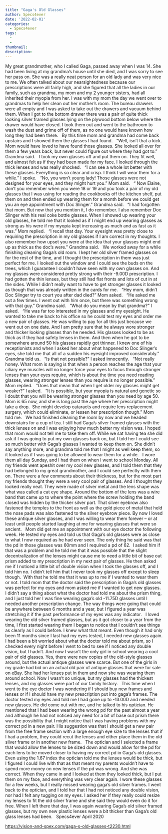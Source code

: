```yaml
---
title: "Gaga's Old Glasses"
author: Specs4ever
date: '2022-02-01'
categories:
  - Specs4ever
tags:
  - 
  - 
thumbnail: 
description: 
---
```


My great grandmother, who I called Gaga, passed away when I was 14. She had been living at my grandma’s house until she died, and I was sorry to see her pass on. She was a really neat person for an old lady and was very nice to me. We often talked about our nearsightedness because our prescriptions were all fairly high, and she figured that all the ladies in our family, such as grandma, my mom and my 2 younger sisters, had all inherited their myopia from her. I was with my mom the day we went over to grandmas to help her clean out her mother’s room. The bureau drawers were all empty and I was asked to take out the drawers and vacuum behind them. When I got to the bottom drawer there was a pair of quite thick looking silver framed glasses lying on the plywood bottom below where the drawer would have closed. I took them out and went to the bathroom to wash the dust and grime off of them, as no one would have known how long they had been there.
 
By this time mom and grandma had come back upstairs and I showed them the glasses I had found.
 
“Well, isn’t that a kick. Mom would have loved to have found those glasses. She looked all over for them a few years back, but never could figure out where they had got to.” Grandma said.
 
I took my own glasses off and put them on. They fit well, and almost felt as if they had been made for my face. I looked through the thick lenses and was really shocked. 
 
“I can see a whole lot better with these glasses. Everything is so clear and crisp. I think I will wear them for a while.” I spoke.
 
“No, you won’t young lady! Those glasses were not designed for your eyes, and they might hurt you.” Mom said.
 
“ Now Elaine, don’t you remember when you were 18 or 19 and you took a pair of my old glasses that I was using for reading the cookbooks off the kitchen shelf, put them on and then ended up wearing them for a month before we could get you an eye appointment with Doc Slinger.” Grandma said. 
 
“I had forgotten that mom. But now that you mention it, I do remember. I also remember Doc Slinger with his real coke bottle glasses. When I showed up wearing your old glasses, he told me that it looked as if I might end up wearing glasses as strong as his were if my myopia kept increasing as much and as fast as it was.” Mom replied.
 
“I recall that day. Your eyesight was pretty close to requiring the prescription in my old glasses if I am correct in my thoughts. I also remember how upset you were at the idea that your glasses might end up as thick as the doc’s were.” Grandma said.
 
We worked away for a while finishing cleaning Gaga’s old room. I kept her old silver framed glasses on for the rest of the time, and I thought the prescription in them was just perfect for me. I looked out the window and I could see the buds on the trees, which I guarantee I couldn’t have seen with my own glasses on. And my glasses were considered pretty strong with their -9.00D prescription. I had gotten the thin lenses, but they still had flat fronts and lots of cut in at the sides. While I didn’t really want to have to get stronger glasses it looked as though that was already written in the cards for me.
 
“Hey mom, didn’t Doc Slinger try to court you after dad died?” Mom asked.
 
“He asked me out a few times. I went out with him once, but there was something wrong with that guy.” Grandma said.
 
“What do you mean by that grandma?” I asked.
 
“He was far too interested in my glasses and my eyesight. He wanted to take me back to his office so he could test my eyes and order me a new pair of glasses. He was willing to pay for all this just because we went out on one date. And I am pretty sure that he always wore stronger and thicker looking glasses than he needed. His glasses looked to be as thick as if they had safety lenses in them. And then when he got to be somewhere around 50 his glasses rapidly got thinner. I knew one of his receptionists and when I asked her about what happened to Doc Slinger’s eyes, she told me that all of a sudden his eyesight improved considerably.” Grandma told us.
 
“Is that not possible?” I asked innocently.
 
“Not really honey. What mom is saying is that when a person reaches the age that your ciliary eye muscles will no longer force your eyes to focus through stronger lenses than your eyes require, which is about the time you need reading glasses, wearing stronger lenses than you require is no longer possible.” Mom replied.
 
“Does that mean that when I get older my glasses might get weaker?” I asked.
 
“It is possible, but your myopia is natural and genetic so I doubt that you will be wearing stronger glasses than you need by age 50. Mom is 65 now, and she is long past the age where her prescription might take a drop.  She might develop cataracts and require lens replacement surgery, which could eliminate, or lessen her prescription though.” Mom told me.
 
We had finished cleaning the room by now and we headed downstairs for a cup of tea. I still had Gaga’s silver framed glasses with the thick lenses on and I was enjoying how much better my vision was. I hoped that mom would not tell me to take them off. While we sat having tea she did ask if I was going to put my own glasses back on, but I told her I could see so much better with Gaga’s glasses I wanted to keep them on. She didn’t say anything more, and grandma told me that I might as well keep them, so it looked as if I was going to be allowed to wear them for a while.
 
I wore them all day Sunday, and I had them on when I went to school Monday. All my friends went apeshit over my cool new glasses, and I told them that they had belonged to my great grandmother, and I could see perfectly with them on. There were a few comments about their thickness, but for the most part my friends thought they were a very cool pair of glasses. And I thought they looked really neat. They were made of silver metal and the lens shape was what was called a cat eye shape. Around the bottom of the lens was a wire band that came up to where the point where the screw holding the band closed was hidden by the thicker silver part. That silver eyebrow also fastened the temples to the front as well as the gold piece of metal that held the nose pads was also fastened to the silver eyebrow piece. By now I loved these antique silver glasses, and I was willing to wear them forever – or at least until people started laughing at me for wearing glasses that were so ancient.
 
Mom did get me an appointment with our eye doctor the following week. He tested my eyes and told us that Gaga’s old glasses were as close to what I now required as he had ever seen. The only thing he said was that the pd in those glasses was 60mm and I required a pd of 62.  I asked him if that was a problem and he told me that it was possible that the slight decentralization of the lenses might cause me to need a little bit of base out prism added to my prescription in my next pair of glasses. He then asked me if I noticed a little bit of double vision when I took the glasses off, and I told him no. I didn’t tell him that I never took my glasses off except to sleep though.  With that he told me that it was up to me if I wanted to wear them or not. I told mom that the doctor said the prescription in Gaga’s old glasses was perfect for my eyes and mom asked me if I wanted to get new glasses. I didn’t say a thing about what the doctor had told me about the prism thing, and I just told her I was fine wearing gaga’s old -11.75D glasses until I needed another prescription change. The way things were going that could be anywhere between 6 months and a year, but I figured a year was stretching it if the past performance of my eyes was any indicator.
 
I loved wearing the old silver framed glasses, but as it got closer to a year from the time, I first started wearing them I began to notice that I couldn’t see things as clearly as I could before. I knew what that meant. Even though it had only been 11 months since I last had my eyes tested, I needed new glasses again. I had been a bit worried about what the doctor told me about prism, so I checked every night before I went to bed to see if I noticed any double vision, but I hadn’t. And now I wasn’t the only girl in school wearing a cool pair of old glasses. Yes, there were new copies of the old-style glasses around, but the actual antique glasses were scarce. But one of the girls in my grade had bid on an actual old pair of antique glasses that were for sale on eBay. She had her lenses put in them and now she was wearing them around school. Now I wasn’t so unique, but my glasses had the thickest lenses, and my glasses were part of our family history.
 
This time when I went to the eye doctor I was wondering if I should buy new frames and lenses or if I should have my new prescription put into gaga’s frames. The doctor tested my eyes and told me I had gone up to -13.00D and needed new glasses. He did come out with me, and he talked to his optician. He mentioned that I had been wearing the wrong pd for the past almost a year and although he had not noticed any need for a bit of base out prism there was the possibility that I might notice that I was having problems with my correct pd in a new pair. His suggestion was that I should get a new pair from the free frame section with a large enough eye size to the lenses that if I had a problem, they could recut the lenses and either place them in the old silver frame or in another new frame. 
 
The optician and I selected a frame that would allow the lenses to be sized down and would allow for the pd for each lens to be moved closer to having my correct pd in Gaga’s old glasses. Even using the 1.67 index the optician told me the lenses would be thick, but I figured I could live with that as that meant my parents wouldn’t have to spend more money on new lenses if the pd was wrong. And she was correct. When they came in and I looked at them they looked thick, but I put them on my face, and everything was very clear again. I wore these glasses for a few weeks, but I really missed wearing gaga’s old silver frames. I went back to the optician, and I told her that I had not noticed any double vision, nor had I felt any tugging on my eyes. I asked her if they really could resize my lenses to fit the old silver frame and she said they would even do it for free. When I left there that day, I was again wearing Gaga’s old silver framed glasses, but my own new plastic lenses were a bit thicker than Gaga’s old glass lenses had been.
 
Specs4ever
April 2020

https://vision-and-spex.com/gaga-s-old-glasses-t2230.html
